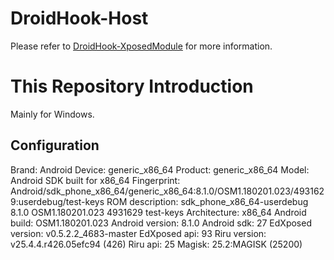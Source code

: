 # DroidHook-Host

Please refer to [DroidHook-XposedModule](https://github.com/DroidHook/DroidHook-XposedModule/) for more information.

# This Repository Introduction

Mainly for Windows. 

## Configuration
Brand: Android
Device: generic_x86_64
Product: generic_x86_64
Model: Android SDK built for x86_64
Fingerprint: Android/sdk_phone_x86_64/generic_x86_64:8.1.0/OSM1.180201.023/4931629:userdebug/test-keys
ROM description: sdk_phone_x86_64-userdebug 8.1.0 OSM1.180201.023 4931629 test-keys
Architecture: x86_64
Android build: OSM1.180201.023
Android version: 8.1.0
Android sdk: 27
EdXposed version: v0.5.2.2_4683-master
EdXposed api: 93
Riru version: v25.4.4.r426.05efc94 (426)
Riru api: 25
Magisk: 25.2:MAGISK (25200)
